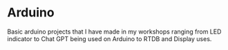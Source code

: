 # Arduino
Basic arduino projects that I have made in my workshops ranging from LED indicator to Chat GPT being used on Arduino to RTDB and Display uses.
